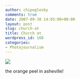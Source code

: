 ```yaml
---
author: chipoglesby
comments: true
date: 2007-09-30 14:03:00+00:00
layout: post
slug: church-at
title: Church at
wordpress_id: 168
categories:
- Photojournalism
---
```


[![](http://bp0.blogger.com/_GlcbreYSTwI/Rv-s-YJ--UI/AAAAAAAAAIk/Q8mqxQOGGEg/s320/0930071002-780756.jpg)](http://bp0.blogger.com/_GlcbreYSTwI/Rv-s-YJ--UI/AAAAAAAAAIk/Q8mqxQOGGEg/s1600-h/0930071002-780756.jpg)

the orange peel in asheville!

